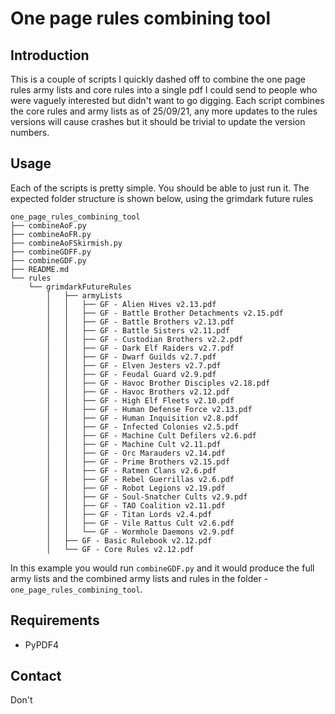# One page rules combining tool

## Introduction

This is a couple of scripts I quickly dashed off to combine the one page rules army lists and core rules into a single pdf I could send to people who were vaguely interested but didn't want to go digging. Each script combines the core rules and army lists as of 25/09/21, any more updates to the rules versions will cause crashes but it should be trivial to update the version numbers.

## Usage

Each of the scripts is pretty simple. You should be able to just run it. The expected folder structure is shown below, using the grimdark future rules

```
one_page_rules_combining_tool
├── combineAoF.py
├── combineAoFR.py
├── combineAoFSkirmish.py
├── combineGDFF.py
├── combineGDF.py
├── README.md
└── rules
    └── grimdarkFutureRules
        │   ├── armyLists
        │   │   ├── GF - Alien Hives v2.13.pdf
        │   │   ├── GF - Battle Brother Detachments v2.15.pdf
        │   │   ├── GF - Battle Brothers v2.13.pdf
        │   │   ├── GF - Battle Sisters v2.11.pdf
        │   │   ├── GF - Custodian Brothers v2.2.pdf
        │   │   ├── GF - Dark Elf Raiders v2.7.pdf
        │   │   ├── GF - Dwarf Guilds v2.7.pdf
        │   │   ├── GF - Elven Jesters v2.7.pdf
        │   │   ├── GF - Feudal Guard v2.9.pdf
        │   │   ├── GF - Havoc Brother Disciples v2.18.pdf
        │   │   ├── GF - Havoc Brothers v2.12.pdf
        │   │   ├── GF - High Elf Fleets v2.10.pdf
        │   │   ├── GF - Human Defense Force v2.13.pdf
        │   │   ├── GF - Human Inquisition v2.8.pdf
        │   │   ├── GF - Infected Colonies v2.5.pdf
        │   │   ├── GF - Machine Cult Defilers v2.6.pdf
        │   │   ├── GF - Machine Cult v2.11.pdf
        │   │   ├── GF - Orc Marauders v2.14.pdf
        │   │   ├── GF - Prime Brothers v2.15.pdf
        │   │   ├── GF - Ratmen Clans v2.6.pdf
        │   │   ├── GF - Rebel Guerrillas v2.6.pdf
        │   │   ├── GF - Robot Legions v2.19.pdf
        │   │   ├── GF - Soul-Snatcher Cults v2.9.pdf
        │   │   ├── GF - TAO Coalition v2.11.pdf
        │   │   ├── GF - Titan Lords v2.4.pdf
        │   │   ├── GF - Vile Rattus Cult v2.6.pdf
        │   │   └── GF - Wormhole Daemons v2.9.pdf
        │   ├── GF - Basic Rulebook v2.12.pdf
        │   └── GF - Core Rules v2.12.pdf

```

In this example you would run `combineGDF.py` and it would produce the full army lists and the combined army lists and rules in the folder - `one_page_rules_combining_tool`.

## Requirements

* PyPDF4

## Contact

Don't
